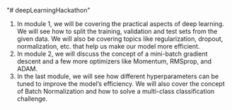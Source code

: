 "# deepLearningHackathon" 
1.	In module 1, we will be covering the practical aspects of deep learning. We will see how to split the training, validation and test sets from the given data. We will also be covering topics like regularization, dropout, normalization, etc. that help us make our model more efficient.
2.	In module 2, we will discuss the concept of a mini-batch gradient descent and a few more optimizers like Momentum, RMSprop, and ADAM.
3.	In the last module, we will see how different hyperparameters can be tuned to improve the model’s efficiency. We will also cover the concept of Batch Normalization and how to solve a multi-class classification challenge.
